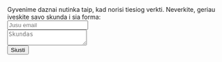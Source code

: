 <!-- Global site tag (gtag.js) - Google Analytics -->
<script async src="https://www.googletagmanager.com/gtag/js?id=UA-133904759-1"></script>
<script>
  window.dataLayer = window.dataLayer || [];
  function gtag(){dataLayer.push(arguments);}
  gtag('js', new Date());

  gtag('config', 'UA-133904759-1');
</script>

<form action="https://formspree.io/asaroklt@gmail.com" method="POST">
  Gyvenime daznai nutinka taip, kad norisi tiesiog verkti. Neverkite, geriau iveskite savo skunda i sia forma:<br>
  <input type="email" name="email" placeholder="Jusu email"><br>
  <textarea name="message" placeholder="Skundas"></textarea><br>
  <button type="submit">Siusti</button>
</form>
